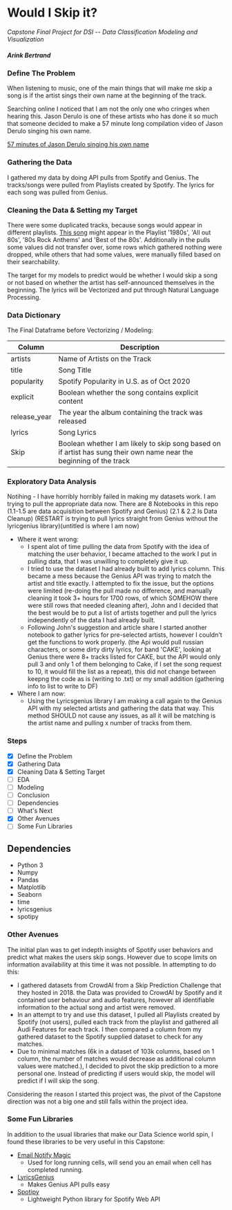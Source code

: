 # Would I Skip it?

*Capstone Final Project for DSI -- Data Classification Modeling and Visualization*
 ##### Arink Bertrand

 ### Define The Problem

 When listening to music, one of the main things that will make me skip a song is if the artist sings their own name at the beginning of the track. 

 Searching online I noticed that I am not the only one who cringes when hearing this.  Jason Derulo is one of these artists who has done it so much that someone decided to make a 57 minute long compilation video of Jason Derulo singing his own name.

<a href = 'https://www.youtube.com/watch?v=Ak-OUYwCbmo'> 57 minutes of Jason Derulo singing his own name </a>

### Gathering the Data

I gathered my data by doing API pulls from Spotify and Genius. The tracks/songs were pulled from Playlists created by Spotify. The lyrics for each song was pulled from Genius.

### Cleaning the Data & Setting my Target

There were some duplicated tracks, because songs would appear in different playlists. <a href='https://www.youtube.com/watch?v=oHg5SJYRHA0'> This song</a> might appear in the Playlist '1980s', 'All out 80s', '80s Rock Anthems' and 'Best of the 80s'. Additionally in the pulls some values did not transfer over, some rows which gathered nothing were dropped, while others that had some values, were manually filled based on their searchability. 

The target for my models to predict would be whether I would skip a song or not based on whether the artist has self-announced themselves in the beginning. The lyrics will be Vectorized and put through Natural Language Processing.

### Data Dictionary

The Final Dataframe before Vectorizing / Modeling:

|Column|Description|
|---|---|
|artists|Name of Artists on the Track|
|title|Song Title|
|popularity| Spotify Popularity in U.S. as of Oct 2020|
|explicit|Boolean whether the song contains explicit content|
|release_year|The year the album containing the track was released|
|lyrics|Song Lyrics|
|Skip|Boolean whether I am likely to skip song based on if artist has sung their own name near the beginning of the track |


### Exploratory Data Analysis

Notihing - I have horribly horribly failed in making my datasets work. I am trying to pull the appropriate data now. 
There are 8 Notebooks in this repo (1.1-1.5 are data acquisition between Spotify and Genius) (2.1 & 2.2 Is Data Cleanup)
(RESTART is trying to pull lyrics straight from Genius without the lyricgenius library)(untitled is where I am now)

- Where it went wrong:
    - I spent alot of time pulling the data from Spotify with the idea of matching the user behavior, I became attached to the work I put in pulling data, that I was unwilling to completely give it up.
    - I tried to use the dataset I had already built to add lyrics column. This became a mess because the Genius API was trying to match the artist and title exactly. I attempted to fix the issue, but the options were limited (re-doing the pull made no difference, and manually cleaning it took 3+ hours for 1700 rows, of which SOMEHOW there were still rows that needed cleaning after), John and I decided that the best would be to put a list of artists together and pull the lyrics independently of the data I had already built. 
    - Following John's suggestion and article share I started another notebook to gather lyrics for pre-selected artists, however I couldn't get the functions to work properly. (the Api would pull russian characters, or some dirty dirty lyrics, for band 'CAKE', looking at Genius there were 8+ tracks listed for CAKE, but the API would only pull 3 and only 1 of them belonging to Cake, if I set the song request to 10, it would fill the list as a repeat), this did not change between keepng the code as is (writing to .txt) or my small addition (gathering info to list to write to DF)
 - Where I am now:
     - Using the Lyricsgenius library I am making a call again to the Genius API with my selected artists and gathering the data that way. This method SHOULD not cause any issues, as all it will be matching is the artist name and pulling x number of tracks from them.
 
 

### Steps
- [x] Define the Problem
- [x] Gathering Data
- [x] Cleaning Data & Setting Target
- [ ] EDA
- [ ] Modeling
- [ ] Conclusion
- [ ] Dependencies
- [ ] What's Next
- [x] Other Avenues
- [ ] Some Fun Libraries

## Dependencies
- Python 3
- Numpy
- Pandas
- Matplotlib
- Seaborn
- time
- lyricsgenius
- spotipy

### Other Avenues
The initial plan was to get indepth insights of Spotify user behaviors and predict what makes the users skip songs. However due to scope limits on information availability at this time it was not possible. In attempting to do this:
- I gathered datasets from CrowdAI from a Skip Prediction Challenge that they hosted in 2018. the Data was provided to CrowdAI by Spotify and it contained user behaviour and audio features, however all identifiable information to the actual song and artist were removed.
- In an attempt to try and use this dataset, I pulled all Playlists created by Spotify (not users), pulled each track from the playlist and gathered all Audi Features for each track. I then compared a column from my gathered dataset to the Spotify supplied dataset to check for any matches.
- Due to minimal matches (6k in a dataset of 103k columns, based on 1 column, the number of matches would decrease as additional column values were matched.), I decided to pivot the skip prediction to a more personal one. Instead of predicting if users would skip, the model will predict if I will skip the song. 

Considering the reason I started this project was, the pivot of the Capstone direction was not a big one and still falls within the project idea.

### Some Fun Libraries
In addition to the usual libraries that make our Data Science world spin, I found these libraries to be very useful in this Capstone:
- <a href='https://pypi.org/project/email-notify-magic/'> Email Notify Magic </a>
    - Used for long running cells, will send you an email when cell has completed running.
- <a href='https://pypi.org/project/lyricsgenius/'> LyricsGenius </a>
    - Makes Genius API pulls easy
- <a href='https://spotipy.readthedocs.io/en/2.16.0/'> Spotipy </a>
    - Lightweight Python library for Spotify Web API    



